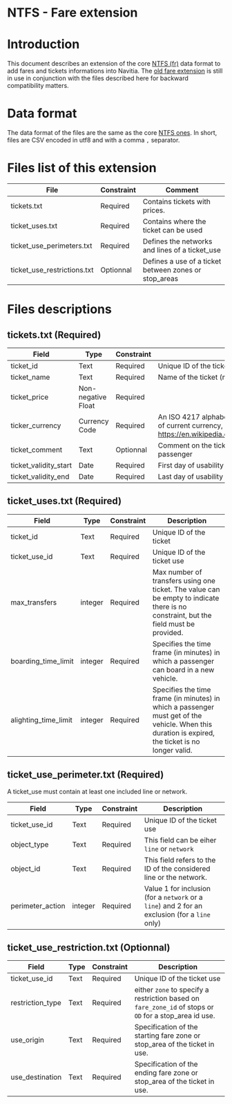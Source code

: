 NTFS - Fare extension
======================================

# Introduction
This document describes an extension of the core [NTFS (fr)](./ntfs_fr.md) data format to add fares and tickets informations into Navitia.
The [old fare extension](./ntfs_fare_extension_fr_deprecated.md) is still in use in conjunction with the files described here for backward compatibility matters.

# Data format
The data format of the files are the same as the core [NTFS ones](./ntfs_fr.md). In short, files are CSV encoded in utf8 and with a comma `,` separator.

# Files list of this extension

File | Constraint | Comment
--- | --- | ---
tickets.txt | Required | Contains tickets with prices.
ticket_uses.txt | Required | Contains where the ticket can be used
ticket_use_perimeters.txt | Required | Defines the networks and lines of a ticket_use
ticket_use_restrictions.txt | Optionnal | Defines a use of a ticket between zones or stop_areas

# Files descriptions

## tickets.txt (Required)
Field | Type | Constraint | Description
--- | --- | --- | ---
ticket_id | Text | Required | Unique ID of the ticket
ticket_name | Text | Required | Name of the ticket (may be displayed to passengers)
ticket_price | Non-negative Float | Required |
ticker_currency | Currency Code | Required | An ISO 4217 alphabetical currency code. For the list of current currency, refer to https://en.wikipedia.org/wiki/ISO_4217#Active_codes.
ticket_comment | Text | Optionnal | Comment on the ticket that may be displayed to the passenger
ticket_validity_start | Date | Required | First day of usability of the ticket
ticket_validity_end | Date | Required | Last day of usability of the ticket

## ticket_uses.txt (Required)
Field | Type | Constraint | Description
--- | --- | --- | ---
ticket_id | Text | Required | Unique ID of the ticket
ticket_use_id | Text | Required | Unique ID of the ticket use
max_transfers | integer | Required | Max number of transfers using one ticket. The value can be empty to indicate there is no constraint, but the field must be provided.
boarding_time_limit | integer | Required | Specifies the time frame (in minutes) in which a passenger can board in a new vehicle.
alighting_time_limit | integer | Required | Specifies the time frame (in minutes) in which a passenger must get of the vehicle. When this duration is expired, the ticket is no longer valid.

## ticket_use_perimeter.txt (Required)

A ticket_use must contain at least one included line or network.

Field | Type | Constraint | Description
--- | --- | --- | ---
ticket_use_id | Text | Required | Unique ID of the ticket use
object_type | Text | Required | This field can be eiher `line` or `network`
object_id | Text | Required | This field refers to the ID of the considered line or the network.
perimeter_action | integer | Required | Value 1 for inclusion (for a `network` or a `line`) and 2 for an exclusion (for a `line` only)

## ticket_use_restriction.txt (Optionnal)
Field | Type | Constraint | Description
--- | --- | --- | ---
ticket_use_id | Text | Required | Unique ID of the ticket use
restriction_type | Text | Required | either `zone` to specify a restriction based on `fare_zone_id` of stops or `OD` for a stop_area id use.
use_origin | Text | Required | Specification of the starting fare zone or stop_area of the ticket in use.
use_destination | Text | Required | Specification of the ending fare zone or stop_area of the ticket in use.
